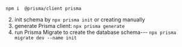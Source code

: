 
```
npm i  @prisma/client prisma
```

2. init schema by `npx prisma init` or creating manually
3. generate Prisma client: `npx prisma generate`
4. run Prisma Migrate to create the database schema--- `npx prisma migrate dev --name init`


